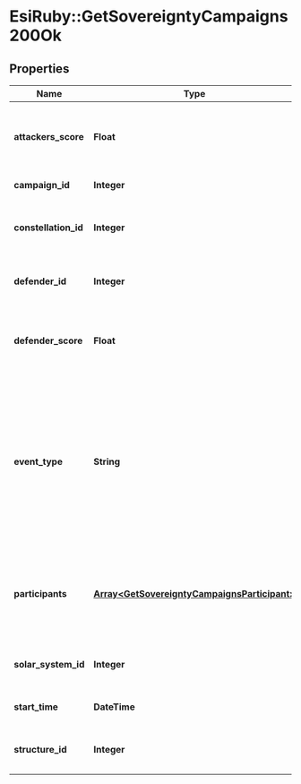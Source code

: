 # EsiRuby::GetSovereigntyCampaigns200Ok

## Properties
Name | Type | Description | Notes
------------ | ------------- | ------------- | -------------
**attackers_score** | **Float** | Score for all attacking parties, only present in Defense Events.  | [optional] 
**campaign_id** | **Integer** | Unique ID for this campaign. | 
**constellation_id** | **Integer** | The constellation in which the campaign will take place.  | 
**defender_id** | **Integer** | Defending alliance, only present in Defense Events  | [optional] 
**defender_score** | **Float** | Score for the defending alliance, only present in Defense Events.  | [optional] 
**event_type** | **String** | Type of event this campaign is for. tcu_defense, ihub_defense and station_defense are referred to as \&quot;Defense Events\&quot;, station_freeport as \&quot;Freeport Events\&quot;.  | 
**participants** | [**Array&lt;GetSovereigntyCampaignsParticipant&gt;**](GetSovereigntyCampaignsParticipant.md) | Alliance participating and their respective scores, only present in Freeport Events.  | [optional] 
**solar_system_id** | **Integer** | The solar system the structure is located in.  | 
**start_time** | **DateTime** | Time the event is scheduled to start.  | 
**structure_id** | **Integer** | The structure item ID that is related to this campaign.  | 


